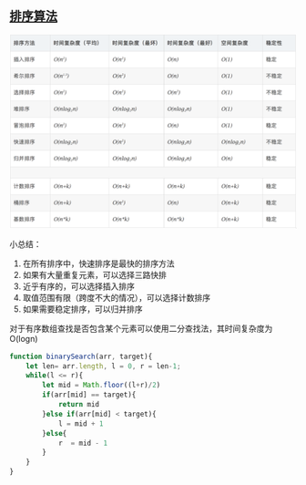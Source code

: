 ## [排序算法](https://github.com/chun1hao/MyBlog/blob/master/algorithm/sort.js)

![image](https://github.com/chun1hao/MyBlog/blob/master/algorithm/%E5%A4%8D%E6%9D%82%E5%BA%A6.png)
  
小总结：
1. 在所有排序中，快速排序是最快的排序方法
2. 如果有大量重复元素，可以选择三路快排
3. 近乎有序的，可以选择插入排序
4. 取值范围有限（跨度不大的情况），可以选择计数排序
5. 如果需要稳定排序，可以归并排序

对于有序数组查找是否包含某个元素可以使用二分查找法，其时间复杂度为 O(logn)
```javascript
function binarySearch(arr, target){
    let len= arr.length, l = 0, r = len-1;
    while(l <= r){
        let mid = Math.floor((l+r)/2)
        if(arr[mid] == target){
            return mid
        }else if(arr[mid] < target){
            l = mid + 1
        }else{
            r  = mid - 1
        }
    }
}
```
